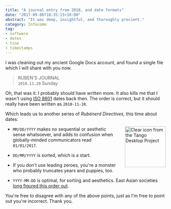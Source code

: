 ```yaml
---
title: "A journal entry from 2010, and date formats"
date: "2017-09-06T18:35:15+10:00"
abstract: "It was deep, insightful, and thoroughly precient."
category: Infocomm
tag:
- software
- dates
- tine
- timestamps
---
```

I was cleaning out my ancient Google Docs account, and found a single file which I will share with you now.

> RUBEN'S JOURNAL  
> `2010.11.20` Sunday

Oh, that was it. I probably should have written more. It also kills me that I wasn't using [ISO 8601] dates back then. The order is correct, but it should really have been written as `2010-11-20`.

Which leads us to another series of *Rubénerd Directives*, this time about dates:

<p><img src="https://rubenerd.com/files/stock/tango-x-office-calendar.svg" alt="Clear icon from the Tango Desktop Project" style="width:128px; height:128px; float:right; margin:0 0 2em 2em" /></p>

* `MM/DD/YYYY` makes no sequential or aesthetic sense whatsoever, and adds to confusion when globally-minded communicators read `01/01/2017`.

* `DD/MM/YYYY` is sorted, which is a start.

* If you don't use leading zeroes, you're a monster who probably truncates years and puppies, too.

* `YYYY-MM-DD` is optimal, for sorting and aesthetics. East Asian societies [long figured this order out].

You're free to disagree with any of the above points, just as I'm free to point out you're incorrect. Thank you.

[ISO 8601]: https://www.iso.org/iso-8601-date-and-time-format.html
[long figured this order out]: https://en.wikipedia.org/wiki/Date_and_time_notation_in_Japan

